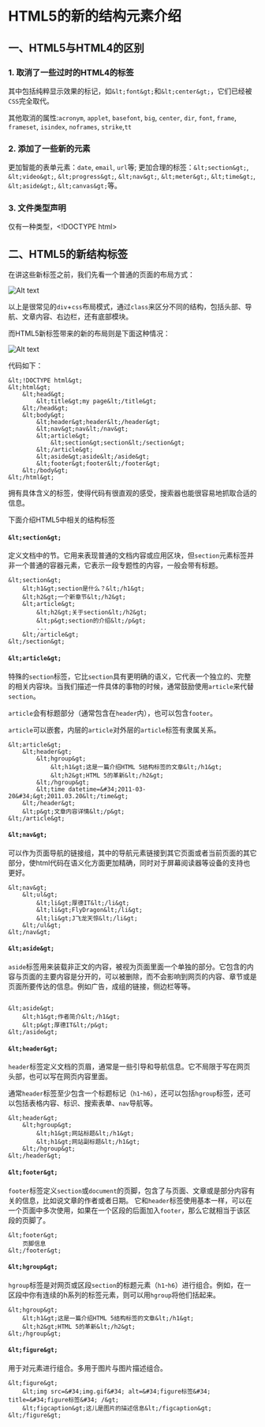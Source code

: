 # HTML5的新的结构元素介绍

## 一、HTML5与HTML4的区别


### 1. 取消了一些过时的HTML4的标签

其中包括纯粹显示效果的标记，如`&lt;font&gt;`和`&lt;center&gt;`，它们已经被 `CSS`完全取代。

其他取消的属性:`acronym`, `applet`, `basefont`, `big`, `center`, `dir`, `font`, `frame`, `frameset`, `isindex`, `noframes`, `strike`,`tt`

### 2. 添加了一些新的元素

更加智能的表单元素：`date`, `email`, `url`等;
更加合理的标签：`&lt;section&gt;`, `&lt;video&gt;`, `&lt;progress&gt;`, `&lt;nav&gt;`, `&lt;meter&gt;`, `&lt;time&gt;`, `&lt;aside&gt;`, `&lt;canvas&gt;`等。

### 3. 文件类型声明

仅有一种类型，&lt;!DOCTYPE html&gt;


## 二、HTML5的新结构标签

在讲这些新标签之前，我们先看一个普通的页面的布局方式：

![Alt text](https://dn-anything-about-doc.qbox.me/md04171522012052410570957.gif)

以上是很常见的`div`+`css`布局模式，通过`class`来区分不同的结构，包括头部、导航、文章内容、右边栏，还有底部模块。

而HTML5新标签带来的新的布局则是下面这种情况：

![Alt text](https://dn-anything-about-doc.qbox.me/md04171522012052410554136.gif)

代码如下：
```
&lt;!DOCTYPE html&gt;
&lt;html&gt;
    &lt;head&gt;
        &lt;title&gt;my page&lt;/title&gt;
    &lt;/head&gt;
    &lt;body&gt;
        &lt;header&gt;header&lt;/header&gt;
        &lt;nav&gt;nav&lt;/nav&gt;
        &lt;article&gt;
            &lt;section&gt;section&lt;/section&gt;
        &lt;/article&gt;
        &lt;aside&gt;aside&lt;/aside&gt;
        &lt;footer&gt;footer&lt;/footer&gt;
    &lt;/body&gt;
&lt;/html&gt;
```
拥有具体含义的标签，使得代码有很直观的感受，搜索器也能很容易地抓取合适的信息。

下面介绍HTML5中相关的结构标签


#### `&lt;section&gt;`

定义文档中的节。它用来表现普通的文档内容或应用区块，但`section`元素标签并非一个普通的容器元素，它表示一段专题性的内容，一般会带有标题。
```
&lt;section&gt;
    &lt;h1&gt;section是什么？&lt;/h1&gt;
    &lt;h2&gt;一个新章节&lt;/h2&gt;
    &lt;article&gt;
        &lt;h2&gt;关于section&lt;/h2&gt;
        &lt;p&gt;section的介绍&lt;/p&gt;
        ...
    &lt;/article&gt;
&lt;/section&gt;
```

#### `&lt;article&gt;`

特殊的`section`标签，它比`section`具有更明确的语义，它代表一个独立的、完整的相关内容块。当我们描述一件具体的事物的时候，通常鼓励使用`article`来代替`section`。

`article`会有标题部分（通常包含在`header`内），也可以包含`footer`。

`article`可以嵌套，内层的`article`对外层的`article`标签有隶属关系。
```
&lt;article&gt;
    &lt;header&gt;
        &lt;hgroup&gt;
            &lt;h1&gt;这是一篇介绍HTML 5结构标签的文章&lt;/h1&gt;
            &lt;h2&gt;HTML 5的革新&lt;/h2&gt;
        &lt;/hgroup&gt;
        &lt;time datetime=&#34;2011-03-20&#34;&gt;2011.03.20&lt;/time&gt;
    &lt;/header&gt;
    &lt;p&gt;文章内容详情&lt;/p&gt;
&lt;/article&gt;
```


#### `&lt;nav&gt;`

可以作为页面导航的链接组，其中的导航元素链接到其它页面或者当前页面的其它部分，使html代码在语义化方面更加精确，同时对于屏幕阅读器等设备的支持也更好。
```
&lt;nav&gt;
    &lt;ul&gt;
        &lt;li&gt;厚德IT&lt;/li&gt;
        &lt;li&gt;FlyDragon&lt;/li&gt;
        &lt;li&gt;J飞龙天惊&lt;/li&gt;
    &lt;/ul&gt;
&lt;/nav&gt;
```


#### `&lt;aside&gt;`

`aside`标签用来装载非正文的内容，被视为页面里面一个单独的部分。它包含的内容与页面的主要内容是分开的，可以被删除，而不会影响到网页的内容、章节或是页面所要传达的信息。例如广告，成组的链接，侧边栏等等。

```

&lt;aside&gt;
    &lt;h1&gt;作者简介&lt;/h1&gt;
    &lt;p&gt;厚德IT&lt;/p&gt;
&lt;/aside&gt;

```

#### `&lt;header&gt;`

`header`标签定义文档的页眉，通常是一些引导和导航信息。它不局限于写在网页头部，也可以写在网页内容里面。

通常`header`标签至少包含一个标题标记（`h1`-`h6`），还可以包括`hgroup`标签，还可以包括表格内容、标识、搜索表单、`nav`导航等。
```
&lt;header&gt;
    &lt;hgroup&gt;
        &lt;h1&gt;网站标题&lt;/h1&gt;
        &lt;h1&gt;网站副标题&lt;/h1&gt;
    &lt;/hgroup&gt;
&lt;/header&gt;
```


#### `&lt;footer&gt;`

`footer`标签定义`section`或`document`的页脚，包含了与页面、文章或是部分内容有关的信息，比如说文章的作者或者日期。
它和`header`标签使用基本一样，可以在一个页面中多次使用，如果在一个区段的后面加入`footer`，那么它就相当于该区段的页脚了。
```
&lt;footer&gt;
    页脚信息
&lt;/footer&gt;
```


#### `&lt;hgroup&gt;`

`hgroup`标签是对网页或区段`section`的标题元素（`h1`-`h6`）进行组合。例如，在一区段中你有连续的h系列的标签元素，则可以用`hgroup`将他们括起来。
```
&lt;hgroup&gt;
    &lt;h1&gt;这是一篇介绍HTML 5结构标签的文章&lt;/h1&gt;
    &lt;h2&gt;HTML 5的革新&lt;/h2&gt;
&lt;/hgroup&gt;
```


#### `&lt;figure&gt;`

用于对元素进行组合。多用于图片与图片描述组合。
```
&lt;figure&gt;
    &lt;img src=&#34;img.gif&#34; alt=&#34;figure标签&#34;  title=&#34;figure标签&#34; /&gt;
    &lt;figcaption&gt;这儿是图片的描述信息&lt;/figcaption&gt;
&lt;/figure&gt;
```
